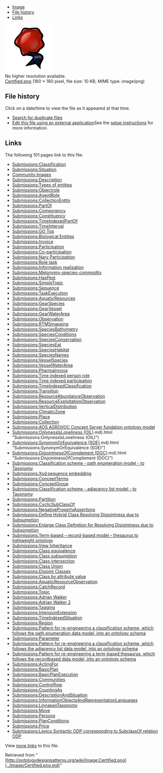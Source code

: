 * [Image](../Image/Certified.png.md#file)
* [File history](../Image/Certified.png.md#filehistory)
* [Links](../Image/Certified.png.md#filelinks)

[![Image:Certified.png](../images/b/b5/Certified.png)](../images/b/b5/Certified.png)  
No higher resolution available.  
[Certified.png](../images/b/b5/Certified.png)‎ (160 × 160 pixel, file size: 10 KB, MIME type: image/png)

## File history

Click on a date/time to view the file as it appeared at that time.



  
* [Search for duplicate files](http://ontologydesignpatterns.org/wiki/Special:FileDuplicateSearch/Certified.png "Special:FileDuplicateSearch/Certified.png")
* [Edit this file using an external application](http://ontologydesignpatterns.org/wiki/index.php?title=Image:Certified.png&action=edit&externaledit=true&mode=file "Image:Certified.png")See the [setup instructions](http://www.mediawiki.org/wiki/Manual:External_editors "http://www.mediawiki.org/wiki/Manual:External_editors") for more information.

## Links



The following 101 pages link to this file:


* [Submissions:Classification](../Submissions/Classification.md "Submissions:Classification")
* [Submissions:Situation](../Submissions/Situation.md "Submissions:Situation")
* [Community:Images](../Community/Images.md "Community:Images")
* [Submissions:Description](../Submissions/Description.md "Submissions:Description")
* [Submissions:Types of entities](../Submissions/Types_of_entities.md "Submissions:Types of entities")
* [Submissions:Objectrole](../Submissions/Objectrole.md "Submissions:Objectrole")
* [Submissions:AgentRole](../Submissions/AgentRole.md "Submissions:AgentRole")
* [Submissions:CollectionEntity](../Submissions/CollectionEntity.md "Submissions:CollectionEntity")
* [Submissions:PartOf](../Submissions/PartOf.md "Submissions:PartOf")
* [Submissions:Componency](../Submissions/Componency.md "Submissions:Componency")
* [Submissions:Constituency](../Submissions/Constituency.md "Submissions:Constituency")
* [Submissions:TimeIndexedPartOf](../Submissions/TimeIndexedPartOf.md "Submissions:TimeIndexedPartOf")
* [Submissions:TimeInterval](../Submissions/TimeInterval.md "Submissions:TimeInterval")
* [Submissions:GO Top](../Submissions/GO_Top.md "Submissions:GO Top")
* [Submissions:Biological Entities](../Submissions/Biological_Entities.md "Submissions:Biological Entities")
* [Submissions:Invoice](../Submissions/Invoice.md "Submissions:Invoice")
* [Submissions:Participation](../Submissions/Participation.md "Submissions:Participation")
* [Submissions:Co-participation](../Submissions/Co-participation.md "Submissions:Co-participation")
* [Submissions:Nary Participation](../Submissions/Nary_Participation.md "Submissions:Nary Participation")
* [Submissions:Role task](../Submissions/Role_task.md "Submissions:Role task")
* [Submissions:Information realization](../Submissions/Information_realization.md "Submissions:Information realization")
* [Submissions:Metonymy-species-commodity](../Submissions/Metonymy-species-commodity.md "Submissions:Metonymy-species-commodity")
* [Submissions:HasPest](../Submissions/HasPest.md "Submissions:HasPest")
* [Submissions:SimpleTopic](../Submissions/SimpleTopic.md "Submissions:SimpleTopic")
* [Submissions:Sequence](../Submissions/Sequence.md "Submissions:Sequence")
* [Submissions:TaskExecution](../Submissions/TaskExecution.md "Submissions:TaskExecution")
* [Submissions:AquaticResources](../Submissions/AquaticResources.md "Submissions:AquaticResources")
* [Submissions:GearSpecies](../Submissions/GearSpecies.md "Submissions:GearSpecies")
* [Submissions:GearVessel](../Submissions/GearVessel.md "Submissions:GearVessel")
* [Submissions:GearWaterArea](../Submissions/GearWaterArea.md "Submissions:GearWaterArea")
* [Submissions:Observation](../Submissions/Observation.md "Submissions:Observation")
* [Submissions:RTMSmapping](../Submissions/RTMSmapping.md "Submissions:RTMSmapping")
* [Submissions:SpeciesBathymetry](../Submissions/SpeciesBathymetry.md "Submissions:SpeciesBathymetry")
* [Submissions:SpeciesConditions](../Submissions/SpeciesConditions.md "Submissions:SpeciesConditions")
* [Submissions:SpeciesConservation](../Submissions/SpeciesConservation.md "Submissions:SpeciesConservation")
* [Submissions:SpeciesEat](../Submissions/SpeciesEat.md "Submissions:SpeciesEat")
* [Submissions:SpeciesHabitat](../Submissions/SpeciesHabitat.md "Submissions:SpeciesHabitat")
* [Submissions:SpeciesNames](../Submissions/SpeciesNames.md "Submissions:SpeciesNames")
* [Submissions:VesselSpecies](../Submissions/VesselSpecies.md "Submissions:VesselSpecies")
* [Submissions:VesselWaterArea](../Submissions/VesselWaterArea.md "Submissions:VesselWaterArea")
* [Submissions:PharmaInnova](../Submissions/PharmaInnova.md "Submissions:PharmaInnova")
* [Submissions:Time indexed person role](../Submissions/Time_indexed_person_role.md "Submissions:Time indexed person role")
* [Submissions:Time indexed participation](../Submissions/Time_indexed_participation.md "Submissions:Time indexed participation")
* [Submissions:TimeIndexedClassification](../Submissions/TimeIndexedClassification.md "Submissions:TimeIndexedClassification")
* [Submissions:Transition](../Submissions/Transition.md "Submissions:Transition")
* [Submissions:ResourceAbundanceObservation](../Submissions/ResourceAbundanceObservation.md "Submissions:ResourceAbundanceObservation")
* [Submissions:ResourceExploitationObservation](../Submissions/ResourceExploitationObservation.md "Submissions:ResourceExploitationObservation")
* [Submissions:VerticalDistribution](../Submissions/VerticalDistribution.md "Submissions:VerticalDistribution")
* [Submissions:ClimaticZone](../Submissions/ClimaticZone.md "Submissions:ClimaticZone")
* [Submissions:Place](../Submissions/Place.md "Submissions:Place")
* [Submissions:Collection](../Submissions/Collection.md "Submissions:Collection")
* [Submissions:AOS AGROVOC Concept Server fundation ontology model](../Submissions/AOS_AGROVOC_Concept_Server_fundation_ontology_model.md "Submissions:AOS AGROVOC Concept Server fundation ontology model")
* [Submissions:OnlynessIsLoneliness (OIL)](../Submissions/OnlynessIsLoneliness_(OIL).md).md).html "Submissions:OnlynessIsLoneliness (OIL)")
* [Submissions:SynonymOrEquivalence (SOE)](../Submissions/SynonymOrEquivalence_(SOE).md).md).html "Submissions:SynonymOrEquivalence (SOE)")
* [Submissions:DisjointnessOfComplement (DOC)](../Submissions/DisjointnessOfComplement_(DOC).md).md).html "Submissions:DisjointnessOfComplement (DOC)")
* [Submissions:Classification scheme - path enumeration model - to Taxonomy](../Submissions/Classification_scheme_-_path_enumeration_model_-_to_Taxonomy.md "Submissions:Classification scheme - path enumeration model - to Taxonomy")
* [Submissions:Xsd:sequence embedding](../Submissions/Xsd/sequence_embedding.md "Submissions:Xsd:sequence embedding")
* [Submissions:ConceptTerms](../Submissions/ConceptTerms.md "Submissions:ConceptTerms")
* [Submissions:ConceptGroup](../Submissions/ConceptGroup.md "Submissions:ConceptGroup")
* [Submissions:Classification scheme - adjacency list model - to Taxonomy](../Submissions/Classification_scheme_-_adjacency_list_model_-_to_Taxonomy.md "Submissions:Classification scheme - adjacency list model - to Taxonomy")
* [Submissions:Partition](../Submissions/Partition.md "Submissions:Partition")
* [Submissions:CyclicSubClassOf](../Submissions/CyclicSubClassOf.md "Submissions:CyclicSubClassOf")
* [Submissions:NegativePropertyAssertions](../Submissions/NegativePropertyAssertions.md "Submissions:NegativePropertyAssertions")
* [Submissions:Define Hybrid Class Resolving Disjointness due to Subsumption](../Submissions/Define_Hybrid_Class_Resolving_Disjointness_due_to_Subsumption.md "Submissions:Define Hybrid Class Resolving Disjointness due to Subsumption")
* [Submissions:Enlarge Class Definition for Resolving Disjointness due to Subsomption](../Submissions/Enlarge_Class_Definition_for_Resolving_Disjointness_due_to_Subsomption.md "Submissions:Enlarge Class Definition for Resolving Disjointness due to Subsomption")
* [Submissions:Term-based – record-based model – thesaurus to lightweight ontology](http://ontologydesignpatterns.org/wiki/Submissions:Term-based_%E2%80%93_record-based_model_%E2%80%93_thesaurus_to_lightweight_ontology "Submissions:Term-based – record-based model – thesaurus to lightweight ontology")
* [Submissions:View Inheritance](../Submissions/View_Inheritance.md "Submissions:View Inheritance")
* [Submissions:Class equivalence](../Submissions/Class_equivalence.md "Submissions:Class equivalence")
* [Submissions:Class subsumption](../Submissions/Class_subsumption.md "Submissions:Class subsumption")
* [Submissions:Class intersection](../Submissions/Class_intersection.md "Submissions:Class intersection")
* [Submissions:Class Union](../Submissions/Class_Union.md "Submissions:Class Union")
* [Submissions:Disjoint Classes](../Submissions/Disjoint_Classes.md "Submissions:Disjoint Classes")
* [Submissions:Class by attribute value](../Submissions/Class_by_attribute_value.md "Submissions:Class by attribute value")
* [Submissions:AquaticResourceObservation](../Submissions/AquaticResourceObservation.md "Submissions:AquaticResourceObservation")
* [Submissions:CatchRecord](../Submissions/CatchRecord.md "Submissions:CatchRecord")
* [Submissions:Topic](../Submissions/Topic.md "Submissions:Topic")
* [Submissions:Adrian Walker](../Submissions/Adrian_Walker.md "Submissions:Adrian Walker")
* [Submissions:Adrian Walker 2](../Submissions/Adrian_Walker_2.md "Submissions:Adrian Walker 2")
* [Submissions:Tagging](../Submissions/Tagging.md "Submissions:Tagging")
* [Submissions:IntensionExtension](../Submissions/IntensionExtension.md "Submissions:IntensionExtension")
* [Submissions:TimeIndexedSituation](../Submissions/TimeIndexedSituation.md "Submissions:TimeIndexedSituation")
* [Submissions:Region](../Submissions/Region.md "Submissions:Region")
* [Submissions:Pattern for re-engineering a classification scheme, which follows the path enumeration data model, into an ontology schema](../Submissions/Pattern_for_re-engineering_a_classification_scheme,_which_follows_the_path_enumeration_data_model,_into_an_ontology_schema.md "Submissions:Pattern for re-engineering a classification scheme, which follows the path enumeration data model, into an ontology schema")
* [Submissions:Parameter](../Submissions/Parameter.md "Submissions:Parameter")
* [Submissions:Pattern for re-engineering a classification scheme, which follows the adjacency list data model, into an ontology schema](../Submissions/Pattern_for_re-engineering_a_classification_scheme,_which_follows_the_adjacency_list_data_model,_into_an_ontology_schema.md "Submissions:Pattern for re-engineering a classification scheme, which follows the adjacency list data model, into an ontology schema")
* [Submissions:Pattern for re-engineering a term-based thesaurus, which follows the recordbased data model, into an ontology schema](../Submissions/Pattern_for_re-engineering_a_term-based_thesaurus,_which_follows_the_recordbased_data_model,_into_an_ontology_schema.md "Submissions:Pattern for re-engineering a term-based thesaurus, which follows the recordbased data model, into an ontology schema")
* [Submissions:ActingFor](../Submissions/ActingFor.md "Submissions:ActingFor")
* [Submissions:BasicPlan](../Submissions/BasicPlan.md "Submissions:BasicPlan")
* [Submissions:BasicPlanExecution](../Submissions/BasicPlanExecution.md "Submissions:BasicPlanExecution")
* [Submissions:Communities](../Submissions/Communities.md "Submissions:Communities")
* [Submissions:Controlflow](../Submissions/Controlflow.md "Submissions:Controlflow")
* [Submissions:CountingAs](../Submissions/CountingAs.md "Submissions:CountingAs")
* [Submissions:DescriptionAndSituation](../Submissions/DescriptionAndSituation.md "Submissions:DescriptionAndSituation")
* [Submissions:InformationObjectsAndRepresentationLanguages](../Submissions/InformationObjectsAndRepresentationLanguages.md "Submissions:InformationObjectsAndRepresentationLanguages")
* [Submissions:LinnaeanTaxonomy](../Submissions/LinnaeanTaxonomy.md "Submissions:LinnaeanTaxonomy")
* [Submissions:Move](../Submissions/Move.md "Submissions:Move")
* [Submissions:Persons](../Submissions/Persons.md "Submissions:Persons")
* [Submissions:PlanConditions](../Submissions/PlanConditions.md "Submissions:PlanConditions")
* [Submissions:Price](../Submissions/Price.md "Submissions:Price")
* [Submissions:Lexico Syntactic ODP corresponding to SubclassOf relation ODP](../Submissions/Lexico_Syntactic_ODP_corresponding_to_SubclassOf_relation_ODP.md "Submissions:Lexico Syntactic ODP corresponding to SubclassOf relation ODP")

View [more links](http://ontologydesignpatterns.org/wiki/Special:WhatLinksHere/Image:Certified.png "Special:WhatLinksHere/Image:Certified.png") to this file.



Retrieved from "[http://ontologydesignpatterns.org/wiki/Image:Certified.png](../Image/Certified.png.md)"